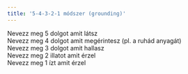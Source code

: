 ```yaml
---
title: '5-4-3-2-1 módszer (grounding)'
--- 
```

Nevezz meg 5 dolgot amit látsz  
Nevezz meg 4 dolgot amit megérintesz (pl. a ruhád anyagát)  
Nevezz meg 3 dolgot amit hallasz  
Nevezz meg 2 illatot amit érzel  
Nevezz meg 1 ízt amit érzel  
